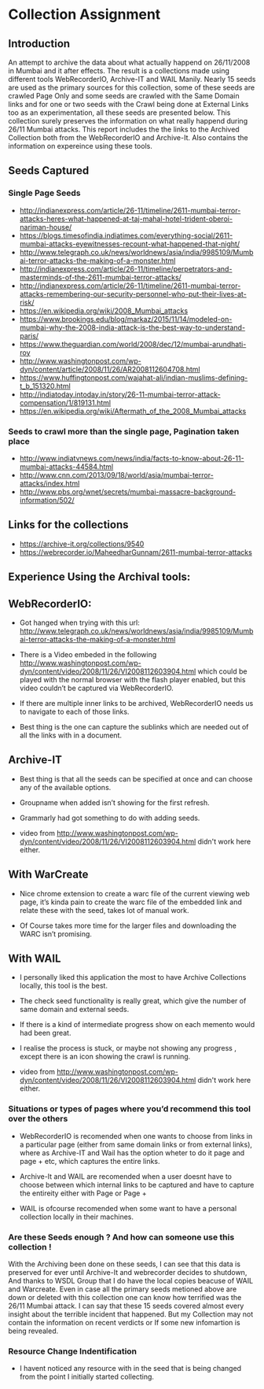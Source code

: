 
# Collection Assignment

## Introduction
An attempt to archive the data about what actually happend on 26/11/2008 in Mumbai and it after effects. The result is a collections made using different tools WebRecorderIO, Archive-IT and WAIL Manily. Nearly 15 seeds are used as the primary sources for this collection, some of these seeds are crawled Page Only and some seeds are crawled with the Same Domain links and for one or two seeds with the Crawl being done at External Links too as an experimentation, all these seeds are presented below. This collection surely preserves the information on what really happend during 26/11 Mumbai attacks. This report includes the the links to the Archived Collection both from the WebRecorderIO and Archive-It. Also contains the information on expereince using these tools.



## Seeds Captured
### Single Page Seeds
* http://indianexpress.com/article/26-11/timeline/2611-mumbai-terror-attacks-heres-what-happened-at-taj-mahal-hotel-trident-oberoi-nariman-house/
* https://blogs.timesofindia.indiatimes.com/everything-social/2611-mumbai-attacks-eyewitnesses-recount-what-happened-that-night/
* http://www.telegraph.co.uk/news/worldnews/asia/india/9985109/Mumbai-terror-attacks-the-making-of-a-monster.html
* http://indianexpress.com/article/26-11/timeline/perpetrators-and-masterminds-of-the-2611-mumbai-terror-attacks/
* http://indianexpress.com/article/26-11/timeline/2611-mumbai-terror-attacks-remembering-our-security-personnel-who-put-their-lives-at-risk/
* https://en.wikipedia.org/wiki/2008_Mumbai_attacks
* https://www.brookings.edu/blog/markaz/2015/11/14/modeled-on-mumbai-why-the-2008-india-attack-is-the-best-way-to-understand-paris/
* https://www.theguardian.com/world/2008/dec/12/mumbai-arundhati-roy
* http://www.washingtonpost.com/wp-dyn/content/article/2008/11/26/AR2008112604708.html
* https://www.huffingtonpost.com/wajahat-ali/indian-muslims-defining-t_b_151320.html
* http://indiatoday.intoday.in/story/26-11-mumbai-terror-attack-compensation/1/819131.html
* https://en.wikipedia.org/wiki/Aftermath_of_the_2008_Mumbai_attacks

### Seeds to crawl more than the single page, Pagination taken place
* http://www.indiatvnews.com/news/india/facts-to-know-about-26-11-mumbai-attacks-44584.html
* http://www.cnn.com/2013/09/18/world/asia/mumbai-terror-attacks/index.html
* http://www.pbs.org/wnet/secrets/mumbai-massacre-background-information/502/



## Links for the collections
* https://archive-it.org/collections/9540
* https://webrecorder.io/MaheedharGunnam/2611-mumbai-terror-attacks


## Experience Using the Archival tools:
## WebRecorderIO:
 
* Got hanged when trying with this url: http://www.telegraph.co.uk/news/worldnews/asia/india/9985109/Mumbai-terror-attacks-the-making-of-a-monster.html

* There is a Video embeded in the following http://www.washingtonpost.com/wp-dyn/content/video/2008/11/26/VI2008112603904.html which could be played with the normal browser with the flash player enabled, but this video couldn’t be captured via WebRecorderIO.

* If there are multiple inner links to be archived, WebRecorderIO  needs us to navigate to each of those links.

* Best thing is the one can capture the sublinks which are needed out of all the links with in a document.


## Archive-IT
* Best thing is that all the seeds can be specified at once and can choose any of the available options.

* Groupname when added isn’t showing for the first refresh.

* Grammarly had got something to do with adding seeds.

* video from http://www.washingtonpost.com/wp-dyn/content/video/2008/11/26/VI2008112603904.html didn't work here either.

##  With WarCreate
* Nice chrome extension to create a warc file of the current viewing web page, it’s kinda pain to create the warc file of the embedded link and relate these with the seed, takes lot of manual work.

* Of Course takes more time for the larger files and downloading the WARC isn’t promising.


##  With WAIL
* I personally liked this application the most to have Archive Collections locally, this tool is the best. 

* The check seed functionality is really great, which give the number of same domain and external seeds.

* If there is a kind of intermediate progress show on each memento would had been great.

* I realise the process is stuck, or maybe not showing any progress , except there is an icon showing the crawl is running.

* video from http://www.washingtonpost.com/wp-dyn/content/video/2008/11/26/VI2008112603904.html didn't work here either.


### Situations or types of pages where you’d recommend this tool over the others
* WebRecorderIO is recomended when one wants to choose from links in a particular page (either from same domain links or from external links), where as Archive-IT and Wail has the option wheter to do it page and page + etc, which captures the entire links.

* Archive-It and WAIL are recomended when a user doesnt have to choose between which internal links to be captured and have to capture the entireity either with Page or Page +

* WAIL is ofcourse recomended when some want to have a personal collection locally in their machines.


### Are these Seeds enough ? And how can someone use this collection !
With the Archiving been done on these seeds, I can see that this data is preserved for ever until Archive-It and webrecorder decides to shutdown, 
And thanks to WSDL Group that I do have the local copies beacuse of WAIL and Warcreate. Even in case all the primary seeds metioned above are down or deleted with this collection one can know how terrified was the 26/11 Mumbai attack. I can say that these 15 seeds covered almost every insight about the terrible incident that happened. But my Collection may not contain the information on recent verdicts or If some new infomartion is being revealed.




### Resource Change Indentification 
* I havent noticed any resource with in the seed that is being changed from the point I initially started collecting.